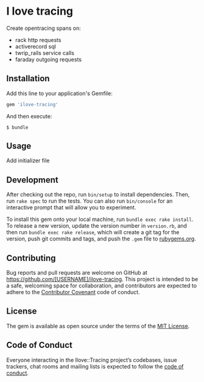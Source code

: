 # I love tracing

Create opentracing spans on:
 - rack http requests
 - activerecord sql
 - twrip_rails service calls
 - faraday outgoing requests 

## Installation

Add this line to your application's Gemfile:

```ruby
gem 'ilove-tracing'
```

And then execute:

    $ bundle

## Usage

Add initializer file

## Development

After checking out the repo, run `bin/setup` to install dependencies. Then, run `rake spec` to run the tests. You can also run `bin/console` for an interactive prompt that will allow you to experiment.

To install this gem onto your local machine, run `bundle exec rake install`. To release a new version, update the version number in `version.rb`, and then run `bundle exec rake release`, which will create a git tag for the version, push git commits and tags, and push the `.gem` file to [rubygems.org](https://rubygems.org).

## Contributing

Bug reports and pull requests are welcome on GitHub at https://github.com/[USERNAME]/ilove-tracing. This project is intended to be a safe, welcoming space for collaboration, and contributors are expected to adhere to the [Contributor Covenant](http://contributor-covenant.org) code of conduct.

## License

The gem is available as open source under the terms of the [MIT License](https://opensource.org/licenses/MIT).

## Code of Conduct

Everyone interacting in the Ilove::Tracing project’s codebases, issue trackers, chat rooms and mailing lists is expected to follow the [code of conduct](https://github.com/[USERNAME]/ilove-tracing/blob/master/CODE_OF_CONDUCT.md).
